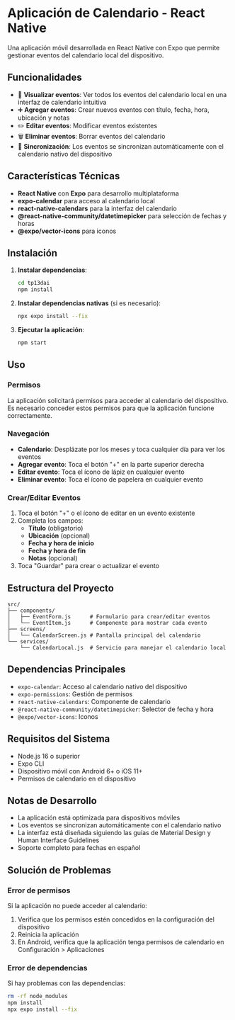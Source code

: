 # Aplicación de Calendario - React Native

Una aplicación móvil desarrollada en React Native con Expo que permite gestionar eventos del calendario local del dispositivo.

## Funcionalidades

- 📅 **Visualizar eventos**: Ver todos los eventos del calendario local en una interfaz de calendario intuitiva
- ➕ **Agregar eventos**: Crear nuevos eventos con título, fecha, hora, ubicación y notas
- ✏️ **Editar eventos**: Modificar eventos existentes
- 🗑️ **Eliminar eventos**: Borrar eventos del calendario
- 🔄 **Sincronización**: Los eventos se sincronizan automáticamente con el calendario nativo del dispositivo

## Características Técnicas

- **React Native** con **Expo** para desarrollo multiplataforma
- **expo-calendar** para acceso al calendario local
- **react-native-calendars** para la interfaz del calendario
- **@react-native-community/datetimepicker** para selección de fechas y horas
- **@expo/vector-icons** para iconos

## Instalación

1. **Instalar dependencias**:
   ```bash
   cd tp13dai
   npm install
   ```

2. **Instalar dependencias nativas** (si es necesario):
   ```bash
   npx expo install --fix
   ```

3. **Ejecutar la aplicación**:
   ```bash
   npm start
   ```

## Uso

### Permisos
La aplicación solicitará permisos para acceder al calendario del dispositivo. Es necesario conceder estos permisos para que la aplicación funcione correctamente.

### Navegación
- **Calendario**: Desplázate por los meses y toca cualquier día para ver los eventos
- **Agregar evento**: Toca el botón "+" en la parte superior derecha
- **Editar evento**: Toca el ícono de lápiz en cualquier evento
- **Eliminar evento**: Toca el ícono de papelera en cualquier evento

### Crear/Editar Eventos
1. Toca el botón "+" o el ícono de editar en un evento existente
2. Completa los campos:
   - **Título** (obligatorio)
   - **Ubicación** (opcional)
   - **Fecha y hora de inicio**
   - **Fecha y hora de fin**
   - **Notas** (opcional)
3. Toca "Guardar" para crear o actualizar el evento

## Estructura del Proyecto

```
src/
├── components/
│   ├── EventForm.js      # Formulario para crear/editar eventos
│   └── EventItem.js      # Componente para mostrar cada evento
├── screens/
│   └── CalendarScreen.js # Pantalla principal del calendario
└── services/
    └── CalendarLocal.js  # Servicio para manejar el calendario local
```

## Dependencias Principales

- `expo-calendar`: Acceso al calendario nativo del dispositivo
- `expo-permissions`: Gestión de permisos
- `react-native-calendars`: Componente de calendario
- `@react-native-community/datetimepicker`: Selector de fecha y hora
- `@expo/vector-icons`: Iconos

## Requisitos del Sistema

- Node.js 16 o superior
- Expo CLI
- Dispositivo móvil con Android 6+ o iOS 11+
- Permisos de calendario en el dispositivo

## Notas de Desarrollo

- La aplicación está optimizada para dispositivos móviles
- Los eventos se sincronizan automáticamente con el calendario nativo
- La interfaz está diseñada siguiendo las guías de Material Design y Human Interface Guidelines
- Soporte completo para fechas en español

## Solución de Problemas

### Error de permisos
Si la aplicación no puede acceder al calendario:
1. Verifica que los permisos estén concedidos en la configuración del dispositivo
2. Reinicia la aplicación
3. En Android, verifica que la aplicación tenga permisos de calendario en Configuración > Aplicaciones

### Error de dependencias
Si hay problemas con las dependencias:
```bash
rm -rf node_modules
npm install
npx expo install --fix
```
